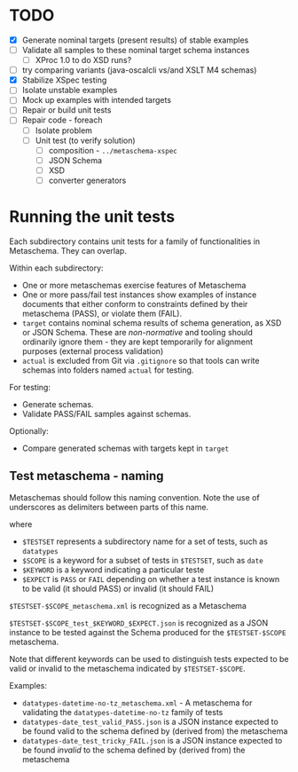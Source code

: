
# TODO

- [x] Generate nominal targets (present results) of stable examples
- [ ] Validate all samples to these nominal target schema instances
  - [ ] XProc 1.0 to do XSD runs? 
- [ ] try comparing variants (java-oscalcli vs/and XSLT M4 schemas)
- [x] Stabilize XSpec testing
- [ ] Isolate unstable examples
- [ ] Mock up examples with intended targets
- [ ] Repair or build unit tests
- [ ] Repair code - foreach
  - [ ] Isolate problem
  - [ ] Unit test (to verify solution)
    - [ ] composition - `../metaschema-xspec`
    - [ ] JSON Schema
    - [ ] XSD
    - [ ] converter generators

# Running the unit tests

Each subdirectory contains unit tests for a family of functionalities in Metaschema. They can overlap.

Within each subdirectory:

- One or more metaschemas exercise features of Metaschema
- One or more pass/fail test instances show examples of instance documents that either conform to constraints defined by their metaschema (PASS), or violate them (FAIL).
- `target` contains nominal schema results of schema generation, as XSD or JSON Schema. These are *non-normative* and tooling should ordinarily ignore them - they are kept temporarily for alignment purposes (external process validation)
- `actual` is excluded from Git via `.gitignore` so that tools can write schemas into folders named `actual` for testing.

For testing:
- Generate schemas.
- Validate PASS/FAIL samples against schemas.

Optionally:
- Compare generated schemas with targets kept in `target`

## Test metaschema - naming

Metaschemas should follow this naming convention. Note the use of underscores as delimiters between parts of this name.

where
- `$TESTSET` represents a subdirectory name for a set of tests, such as `datatypes`
- `$SCOPE` is a keyword for a subset of tests in `$TESTSET`, such as `date`
- `$KEYWORD` is a keyword indicating a particular teste
- `$EXPECT` is `PASS` or `FAIL` depending on whether a test instance is known to be valid (it should PASS) or invalid (it should FAIL)

`$TESTSET-$SCOPE_metaschema.xml` is recognized as a Metaschema

`$TESTSET-$SCOPE_test_$KEYWORD_$EXPECT.json` is recognized as a JSON instance to be tested against the Schema produced for the `$TESTSET-$SCOPE` metaschema.

Note that different keywords can be used to distinguish tests expected to be valid or invalid to the metaschema indicated by `$TESTSET-$SCOPE`.

Examples:

- `datatypes-datetime-no-tz_metaschema.xml` - A metaschema for validating the `datatypes-datetime-no-tz` family of tests
- `datatypes-date_test_valid_PASS.json` is a JSON instance expected to be found valid to the schema defined by (derived from) the metaschema
- `datatypes-date_test_tricky_FAIL.json` is a JSON instance expected to be found *invalid* to the schema defined by (derived from) the metaschema



